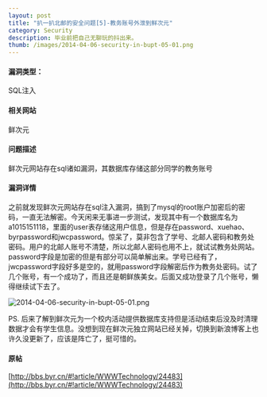 ```yaml
---
layout: post
title: "扒一扒北邮的安全问题[5]-教务账号外泄到鲜次元"
category: Security
description: 毕业前把自己无聊玩的抖出来。
thumb: /images/2014-04-06-security-in-bupt-05-01.png
---
```


#### 漏洞类型： 

SQL注入

#### 相关网站

鲜次元

#### 问题描述

鲜次元网站存在sql诸如漏洞，其数据库存储这部分同学的教务账号

#### 漏洞详情

之前就发现鲜次元网站存在sql注入漏洞，搞到了mysql的root账户加密后的密码，一直无法解密。今天闲来无事进一步测试，发现其中有一个数据库名为a1015151118，里面的user表存储这用户信息，但是存在password、xuehao、byrpassword和jwcpassword。惊呆了，莫非包含了学号、北邮人密码和教务处密码。用户的北邮人账号不清楚，所以北邮人密码也用不上，就试试教务处网站。 
password字段是加密的但是有部分可以简单解出来。学号已经有了，jwcpassword字段好多是空的，就用password字段解密后作为教务处密码。试了几个账号，有一个成功了，而且还是朝鲜族美女。后面又成功登录了几个账号，懒得继续试下去了。 

![2014-04-06-security-in-bupt-05-01.png](//dn-johnwong.qbox.me/images/2014-04-06-security-in-bupt-05-01.png)

PS. 后来了解到鲜次元为一个校内活动提供数据库支持但是活动结束后没及时清理数据才会有学生信息。没想到现在鲜次元独立网站已经关掉，切换到新浪博客上也许久没更新了，应该是阵亡了，挺可惜的。

#### 原帖

[http://bbs.byr.cn/#!article/WWWTechnology/24483](http://bbs.byr.cn/#!article/WWWTechnology/24483)